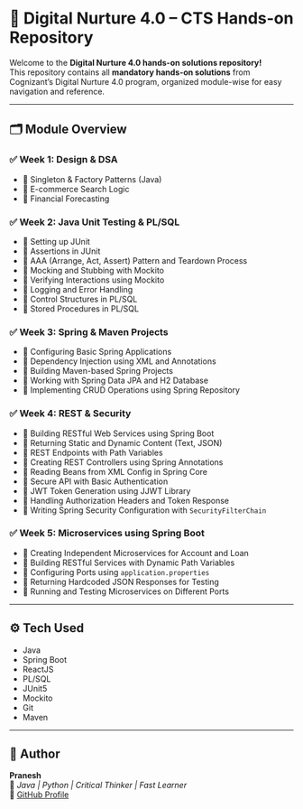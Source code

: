# 🚀 Digital Nurture 4.0 – CTS Hands-on Repository

Welcome to the **Digital Nurture 4.0 hands-on solutions repository!**  
This repository contains all **mandatory hands-on solutions** from Cognizant’s Digital Nurture 4.0 program, organized module-wise for easy navigation and reference.

---

## 🗂️ Module Overview

### ✅ Week 1: Design & DSA
- 🔹 Singleton & Factory Patterns (Java)
- 🔹 E-commerce Search Logic
- 🔹 Financial Forecasting

### ✅ Week 2: Java Unit Testing & PL/SQL
- 🔹 Setting up JUnit
- 🔹 Assertions in JUnit
- 🔹 AAA (Arrange, Act, Assert) Pattern and Teardown Process
- 🔹 Mocking and Stubbing with Mockito
- 🔹 Verifying Interactions using Mockito
- 🔹 Logging and Error Handling
- 🔹 Control Structures in PL/SQL
- 🔹 Stored Procedures in PL/SQL

### ✅ Week 3: Spring & Maven Projects
- 🔹 Configuring Basic Spring Applications
- 🔹 Dependency Injection using XML and Annotations
- 🔹 Building Maven-based Spring Projects
- 🔹 Working with Spring Data JPA and H2 Database
- 🔹 Implementing CRUD Operations using Spring Repository

### ✅ Week 4: REST & Security
- 🔹 Building RESTful Web Services using Spring Boot
- 🔹 Returning Static and Dynamic Content (Text, JSON)
- 🔹 REST Endpoints with Path Variables
- 🔹 Creating REST Controllers using Spring Annotations
- 🔹 Reading Beans from XML Config in Spring Core
- 🔹 Secure API with Basic Authentication
- 🔹 JWT Token Generation using JJWT Library
- 🔹 Handling Authorization Headers and Token Response
- 🔹 Writing Spring Security Configuration with `SecurityFilterChain`

### ✅ Week 5: Microservices using Spring Boot
- 🔹 Creating Independent Microservices for Account and Loan
- 🔹 Building RESTful Services with Dynamic Path Variables
- 🔹 Configuring Ports using `application.properties`
- 🔹 Returning Hardcoded JSON Responses for Testing
- 🔹 Running and Testing Microservices on Different Ports


---

## ⚙️ Tech Used
- Java  
- Spring Boot  
- ReactJS  
- PL/SQL  
- JUnit5  
- Mockito  
- Git  
- Maven  

---

## 👤 Author

**Pranesh**  
📍 *Java | Python | Critical Thinker | Fast Learner*  
🔗 [GitHub Profile](https://github.com/Pranesh-Murugesan)

